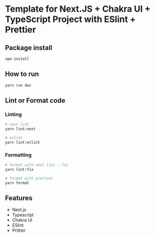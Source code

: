 # Template for Next.JS + Chakra UI + TypeScript Project with ESlint + Prettier

## Package install

```bash
npm install
```

## How to run

```bash
yarn run dev
```

## Lint or Format code

### Linting

```bash
# next lint
yarn lint:next

# eslint
yarn lint:eslint
```

### Formatting

```bash
# format with next lint --fix
yarn lint:fix

# format with prettier
yarn format
```

## Features

- Next.js
- Typescript
- Chakra UI
- ESlint
- Prittier
